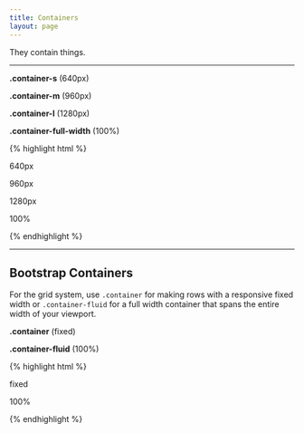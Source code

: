 ```yaml
---
title: Containers
layout: page
---
```


<p class="t-4">They contain things.</p>

<hr />


<div class="container-s bg-c-g200 p-4 m-bottom-4 u-border-radius">
	<p><strong>.container-s</strong> (640px)</p>
</div>

<div class="container-m bg-c-g200 p-4 m-bottom-4 u-border-radius">
	<p><strong>.container-m</strong> (960px)</p>
</div>


<div class="container-l bg-c-g200 p-4 m-bottom-4 u-border-radius">
	<p><strong>.container-l</strong> (1280px)</p>
</div>

<div class="container-full-width bg-c-g200 p-4 m-bottom-4 u-border-radius">
	<p><strong>.container-full-width</strong> (100%)</p>
</div>


{% highlight html %}
<div class="container-s">
	<p>640px</p>
</div>
<div class="container-m">
	<p>960px</p>
</div>
<div class="container-l">
	<p>1280px</p>
</div>
<div class="container-full-width">
	<p>100%</p>
</div>
{% endhighlight %}



<hr />

## Bootstrap Containers

For the grid system, use <code>.container</code> for making rows with a responsive fixed width or <code>.container-fluid</code> for a full width container that spans the entire width of your viewport.

<div class="container bg-c-g200 p-4 m-bottom-4 u-border-radius">
	<p><strong>.container</strong> (fixed)</p>
</div>

<div class="container-fluid bg-c-g200 p-4 m-bottom-4 u-border-radius">
	<p><strong>.container-fluid</strong> (100%)</p>
</div>

{% highlight html %}
<div class="container">
	<p>fixed</p>
</div>
<div class="container-fluid">
	<p>100%</p>
</div>
{% endhighlight %}